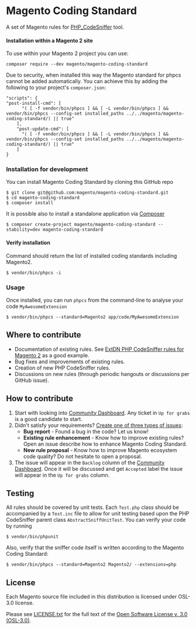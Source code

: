 # Magento Coding Standard

A set of Magento rules for [PHP_CodeSniffer](https://github.com/squizlabs/PHP_CodeSniffer) tool.

#### Installation within a Magento 2 site
To use within your Magento 2 project you can use:
````
composer require --dev magento/magento-coding-standard
````
Due to security, when installed this way the Magento standard for phpcs cannot be added automatically.
You can achieve this by adding the following to your project's `composer.json`:
````
"scripts": {
"post-install-cmd": [
      "( [ -f vendor/bin/phpcs ] && [ -L vendor/bin/phpcs ] && vendor/bin/phpcs --config-set installed_paths ../../magento/magento-coding-standard/) || true"
    ],
    "post-update-cmd": [
      "( [ -f vendor/bin/phpcs ] && [ -L vendor/bin/phpcs ] && vendor/bin/phpcs --config-set installed_paths ../../magento/magento-coding-standard/) || true"
    ]
}
````

### Installation for development
You can install Magento Coding Standard by cloning this GitHub repo
```
$ git clone git@github.com:magento/magento-coding-standard.git
$ cd magento-coding-standard
$ composer install
```
It is possible also to install a standalone application via [Composer](https://getcomposer.org)
```
$ composer create-project magento/magento-coding-standard --stability=dev magento-coding-standard
```

#### Verify installation
Command should return the list of installed coding standards including Magento2.
```
$ vendor/bin/phpcs -i
```
### Usage
Once installed, you can run `phpcs` from the command-line to analyse your code `MyAwesomeExtension`
```
$ vendor/bin/phpcs --standard=Magento2 app/code/MyAwesomeExtension
```
## Where to contribute
- Documentation of existing rules. See [ExtDN PHP CodeSniffer rules for Magento 2](https://github.com/extdn/extdn-phpcs) as a good example.
- Bug fixes and improvements of existing rules.
- Creation of new PHP CodeSniffer rules.
- Discussions on new rules (through periodic hangouts or discussions per GitHub issue).

## How to contribute
1) Start with looking into [Community Dashboard](https://github.com/magento/magento-coding-standard/projects/1). Any ticket in `Up for grabs` is a good candidate to start.
2) Didn't satisfy your requirements? [Create one of three types of issues](https://github.com/magento/magento-coding-standard/issues/new/choose):
   - **Bug report** - Found a bug in the code? Let us know!
   - **Existing rule enhancement** - Know how to improve existing rules? Open an issue describe how to enhance Magento Coding Standard.
   - **New rule proposal** - Know how to improve Magento ecosystem code quality? Do not hesitate to open a proposal.
3) The issue will appear in the `Backlog` column of the [Community Dashboard](https://github.com/magento/magento-coding-standard/projects/1). Once it will be discussed and get `Accepted` label the issue will appear in the `Up for grabs` column.

## Testing
All rules should be covered by unit tests. Each `Test.php` class should be accompanied by a `Test.inc` file to allow for unit testing based upon the PHP CodeSniffer parent class `AbstractSniffUnitTest`.
You can verify your code by running
```
$ vendor/bin/phpunit
```

Also, verify that the sniffer code itself is written according to the Magento Coding Standard:
```
$ vendor/bin/phpcs --standard=Magento2 Magento2/ --extensions=php
```

## License
Each Magento source file included in this distribution is licensed under OSL-3.0 license.

Please see [LICENSE.txt](https://github.com/magento/magento-coding-standard/blob/master/LICENSE.txt) for the full text of the [Open Software License v. 3.0 (OSL-3.0)](http://opensource.org/licenses/osl-3.0.php).
